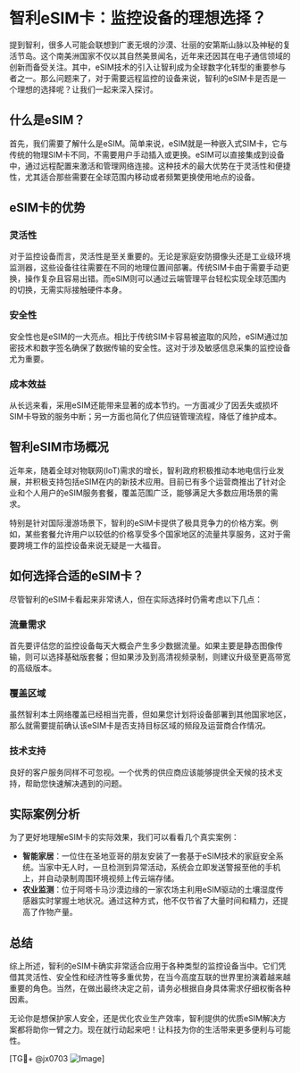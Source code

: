 # 智利eSIM卡：监控设备的理想选择？

提到智利，很多人可能会联想到广袤无垠的沙漠、壮丽的安第斯山脉以及神秘的复活节岛。这个南美洲国家不仅以其自然美景闻名，近年来还因其在电子通信领域的创新而备受关注。其中，eSIM技术的引入让智利成为全球数字化转型的重要参与者之一。那么问题来了，对于需要远程监控的设备来说，智利的eSIM卡是否是一个理想的选择呢？让我们一起来深入探讨。

## 什么是eSIM？

首先，我们需要了解什么是eSIM。简单来说，eSIM就是一种嵌入式SIM卡，它与传统的物理SIM卡不同，不需要用户手动插入或更换。eSIM可以直接集成到设备中，通过远程配置来激活和管理网络连接。这种技术的最大优势在于灵活性和便捷性，尤其适合那些需要在全球范围内移动或者频繁更换使用地点的设备。

## eSIM卡的优势

### 灵活性
对于监控设备而言，灵活性是至关重要的。无论是家庭安防摄像头还是工业级环境监测器，这些设备往往需要在不同的地理位置间部署。传统SIM卡由于需要手动更换，操作复杂且容易出错。而eSIM则可以通过云端管理平台轻松实现全球范围内的切换，无需实际接触硬件本身。

### 安全性
安全性也是eSIM的一大亮点。相比于传统SIM卡容易被盗取的风险，eSIM通过加密技术和数字签名确保了数据传输的安全性。这对于涉及敏感信息采集的监控设备尤为重要。

### 成本效益
从长远来看，采用eSIM还能带来显著的成本节约。一方面减少了因丢失或损坏SIM卡导致的服务中断；另一方面也简化了供应链管理流程，降低了维护成本。

## 智利eSIM市场概况

近年来，随着全球对物联网(IoT)需求的增长，智利政府积极推动本地电信行业发展，并积极支持包括eSIM在内的新技术应用。目前已有多个运营商推出了针对企业和个人用户的eSIM服务套餐，覆盖范围广泛，能够满足大多数应用场景的需求。

特别是针对国际漫游场景下，智利的eSIM卡提供了极具竞争力的价格方案。例如，某些套餐允许用户以较低的价格享受多个国家地区的流量共享服务，这对于需要跨境工作的监控设备来说无疑是一大福音。

## 如何选择合适的eSIM卡？

尽管智利的eSIM卡看起来非常诱人，但在实际选择时仍需考虑以下几点：

### 流量需求
首先要评估您的监控设备每天大概会产生多少数据流量。如果主要是静态图像传输，则可以选择基础版套餐；但如果涉及到高清视频录制，则建议升级至更高带宽的高级版本。

### 覆盖区域
虽然智利本土网络覆盖已经相当完善，但如果您计划将设备部署到其他国家地区，那么就需要提前确认该eSIM卡是否支持目标区域的频段及运营商合作情况。

### 技术支持
良好的客户服务同样不可忽视。一个优秀的供应商应该能够提供全天候的技术支持，帮助您快速解决遇到的问题。

## 实际案例分析

为了更好地理解eSIM卡的实际效果，我们可以看看几个真实案例：
- **智能家居**：一位住在圣地亚哥的朋友安装了一套基于eSIM技术的家庭安全系统。当家中无人时，一旦检测到异常活动，系统会立即发送警报至他的手机上，并自动录制周围环境视频上传云端存储。
- **农业监测**：位于阿塔卡马沙漠边缘的一家农场主利用eSIM驱动的土壤湿度传感器实时掌握土地状况。通过这种方式，他不仅节省了大量时间和精力，还提高了作物产量。

## 总结

综上所述，智利的eSIM卡确实非常适合应用于各种类型的监控设备当中。它们凭借其灵活性、安全性和经济性等多重优势，在当今高度互联的世界里扮演着越来越重要的角色。当然，在做出最终决定之前，请务必根据自身具体需求仔细权衡各种因素。

无论你是想保护家人安全，还是优化农业生产效率，智利提供的优质eSIM解决方案都将助你一臂之力。现在就行动起来吧！让科技为你的生活带来更多便利与可能性。

[TG💪+ @jx0703 ![Image](https://github.com/user-attachments/assets/dbca1d08-cadb-493c-b0ec-ad6f7a83f270)]